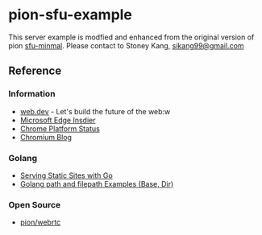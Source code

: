 # pion-sfu-example

This server example is modfied and enhanced from the original version of 
pion [sfu-minmal](https://github.com/pion/webrtc/tree/master/examples/sfu-minimal).
Please contact to Stoney Kang, sikang99@gmail.com


## Reference
### Information
- [web.dev](https://web.dev/) - Let's build the future of the web:w
- [Microsoft Edge Insdier](https://www.microsoftedgeinsider.com/)
- [Chrome Platform Status](https://chromestatus.com/features)
- [Chromium Blog](https://blog.chromium.org/)

### Golang
- [Serving Static Sites with Go](https://www.alexedwards.net/blog/serving-static-sites-with-go)
- [Golang path and filepath Examples (Base, Dir)](https://www.dotnetperls.com/path-go)

### Open Source
- [pion/webrtc](https://github.com/pion/webrtc)

